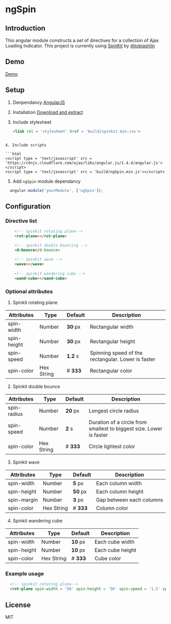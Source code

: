 # ngSpin

## Introduction
This angular module constructs a set of directives for a collection of Ajax Loading Indicator. This project is currently using [SpinKit](http://tobiasahlin.com/spinkit/) by [@tobiashlin](https://github.com/tobiasahlin)

## Demo
[Demo](http://themyth92.com/project/ngSpin/example/index.html)

## Setup
1. Denpendancy 
	[AngularJS](https://angularjs.org/)
	
2.  Installation
  [Download and extract](https://github.com/themyth92/ngSpin/archive/master.zip)
 
3.  Include stylesheet
	
	```html
	<link rel = 'stylesheet' href = 'build/spinkit.min.css'>
  ```
 
4. Include scripts

  ```html
  <script type = 'text/javascript' src = 'https://cdnjs.cloudflare.com/ajax/libs/angular.js/1.4.4/angular.js'></script>
  <script type = 'text/javascript' src = 'build/ngSpin.min.js'></script>
  ``` 
   
5. Add `ngSpin` module dependancy

  ```javascript
	angular.module('yourModule', ['ngSpin']);
  ```

## Configuration

### Directive list
```html
	<!-- spinkit rotating plane-->
	<rot-plane></rot-plane>

	<!-- spinkit double bouncing -->
	<d-bounce</d-bounce>
	
	<!-- spinkit wave -->
	<wave></wave>
	
	<!-- spinkit wandering cube -->
	<wand-cube></wand-cube>
```

### Optional attributes 
1. Spinkit rotating plane

Attributes | Type | Default | Description
-----------|----------|---------|------------
spin-width | Number | **30** px | Rectangular width
spin-height | Number | **30** px | Rectangular height
spin-speed | Number | **1.2** s | Spinning speed of the rectangular. Lower is faster
spin-color | Hex String | # **333** | Rectangular color 

2. Spinkit double bounce

Attributes | Type | Default | Description
-----------|----------|---------|------------
spin-radius | Number | **20** px | Longest circle radius
spin-speed | Number | **2** s | Duration of a circle from smallest to biggest size. Lower is faster
spin-color | Hex String | # **333** | Circle lightest color 

3. Spinkit wave

Attributes | Type | Default | Description
-----------|----------|---------|------------
spin-width | Number | **5** px | Each column width
spin-height | Number | **50** px | Each column height
spin-margin | Number | **3** px | Gap between each columns
spin-color | Hex String | # **333** | Column color

4. Spinkit wandering cube

Attributes | Type | Default | Description
-----------|----------|---------|------------
spin-width | Number | **10** px | Each cube width
spin-height | Number | **10** px | Each cube height
spin-color | Hex String | # **333** | Cube color

### Example usage
```html
  <!-- spinkit rotating plane-->
  <rot-plane spin-width = '50' spin-height = '50' spin-speed = '1.5' spin-color = 'ffffff'></rot-plane>
```

## License
MIT
